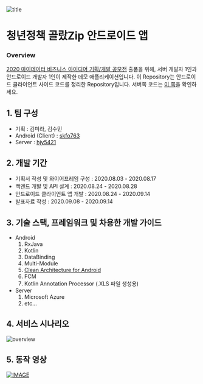 ![title](https://github.com/skfo763/MyPolicyApp-android/blob/master/.github/art/title.png)
# 청년정책 골랐Zip 안드로이드 앱
### Overview
[2020 마이데이터 비즈니스 아이디어 기획/개발 공모전](http://www.k-startup.go.kr/common/announcement/announcementDetail.do?mid=30004&bid=701&searchPostSn=118807&searchPrefixCode=BOARD_701_001&mid=30004&kid=0&sid=0) 출품을 위해, 서버 개발자 1인과 안드로이드 개발자 1인이 제작한 데모 애플리케이션입니다. 이 Repository는 안드로이드 클라이언트 사이드 코드를 정리한 Repository입니다. 서버쪽 코드는 [이 쪽](https://github.com/Team-WideEnterpreneur/MyPolicyApp-Server)을 확인하세요.


## 1. 팀 구성
- 기획 : 김미라, 김수민
- Android (Client)  : [skfo763](https://github.com/skfo763)
- Server : [hjy5421](https://github.com/hjy5421)


## 2. 개발 기간
- 기획서 작성 및 와이어프레임 구성 : 2020.08.03 - 2020.08.17
- 백엔드 개발 및 API 설계 : 2020.08.24 - 2020.08.28
- 안드로이드 클라이언트 앱 개발 : 2020.08.24 - 2020.09.14
- 발표자료 작성 : 2020.09.08 - 2020.09.14


## 3. 기술 스택, 프레임워크 및 차용한 개발 가이드
- Android
	1. RxJava
	2. Kotlin
	3. DataBinding
	4. Multi-Module
	5. [Clean Architecture for Android](https://github.com/android10/Android-CleanArchitecture)
	6. FCM
	7. Kotlin Annotation Processor (.XLS 파일 생성용)
- Server
	1. Microsoft Azure
	2. etc...


## 4. 서비스 시나리오
![overview](https://github.com/skfo763/MyPolicyApp-android/blob/master/.github/art/service_overview.png)


## 5. 동작 영상
[![IMAGE](http://img.youtube.com/vi/fgzIuA8Dlt8/0.jpg)](http://www.youtube.com/watch?v=fgzIuA8Dlt8)
